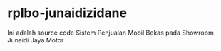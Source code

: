 ﻿# rplbo-junaidizidane

Ini adalah source code Sistem Penjualan Mobil Bekas pada Showroom Junaidi Jaya Motor
